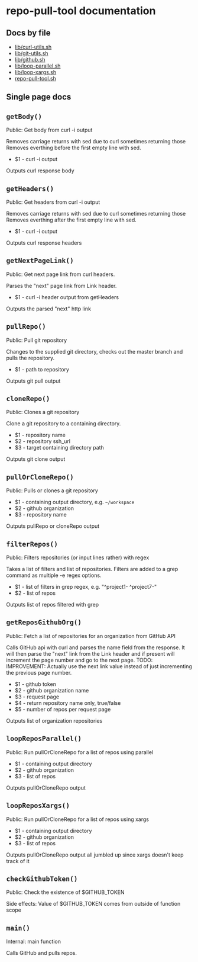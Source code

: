 # repo-pull-tool documentation

## Docs by file

* [lib/curl-utils.sh](lib/curl-utils.sh.md)
* [lib/git-utils.sh](lib/git-utils.sh.md)
* [lib/github.sh](lib/github.sh.md)
* [lib/loop-parallel.sh](lib/loop-parallel.sh.md)
* [lib/loop-xargs.sh](lib/loop-xargs.sh.md)
* [repo-pull-tool.sh](repo-pull-tool.sh.md)

## Single page docs

`getBody()`
-----------

Public: Get body from curl -i output

Removes carriage returns with sed due to curl sometimes returning those Removes everthing before the first empty line with sed.

* $1 - curl -i output

Outputs curl response body


`getHeaders()`
--------------

Public: Get headers from curl -i output

Removes carriage returns with sed due to curl sometimes returning those Removes everthing after the first empty line with sed.

* $1 - curl -i output

Outputs curl response headers


`getNextPageLink()`
-------------------

Public: Get next page link from curl headers.

Parses the "next" page link from Link header.

* $1 - curl -i header output from getHeaders

Outputs the parsed "next" http link


`pullRepo()`
------------

Public: Pull git repository

Changes to the supplied git directory, checks out the master branch and pulls the repository.

* $1 - path to repository

Outputs git pull output


`cloneRepo()`
-------------

Public: Clones a git repository

Clone a git repository to a containing directory.

* $1 - repository name
* $2 - repository ssh_url
* $3 - target containing directory path

Outputs git clone output


`pullOrCloneRepo()`
-------------------

Public: Pulls or clones a git repository

* $1 - containing output directory, e.g. `~/workspace`
* $2 - github organization
* $3 - repository name

Outputs pullRepo or cloneRepo output


`filterRepos()`
---------------

Public: Filters repositories (or input lines rather) with regex

Takes a list of filters and list of repositories. Filters are added to a grep command as multiple -e regex options.

* $1 - list of filters in grep regex, e.g. "^project1- ^project7-"
* $2 - list of repos

Outputs list of repos filtered with grep


`getReposGithubOrg()`
---------------------

Public: Fetch a list of repositories for an organization from GitHub API

Calls GitHub api with curl and parses the name field from the response. It will then parse the "next" link from the Link header and if present will increment the page number and go to the next page. TODO: IMPROVEMENT: Actually use the next link value instead of just incrementing the previous page number.

* $1 - github token
* $2 - github organization name
* $3 - request page
* $4 - return repository name only, true/false
* $5 - number of repos per request page

Outputs list of organization repositories


`loopReposParallel()`
---------------------

Public: Run pullOrCloneRepo for a list of repos using parallel

* $1 - containing output directory
* $2 - github organization
* $3 - list of repos

Outputs pullOrCloneRepo output


`loopReposXargs()`
------------------

Public: Run pullOrCloneRepo for a list of repos using xargs

* $1 - containing output directory
* $2 - github organization
* $3 - list of repos

Outputs pullOrCloneRepo output all jumbled up since xargs doesn't keep track of it


`checkGithubToken()`
--------------------

Public: Check the existence of $GITHUB_TOKEN

Side effects: Value of $GITHUB_TOKEN comes from outside of function scope


`main()`
--------

Internal: main function

Calls GitHub and pulls repos.


